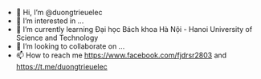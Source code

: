 - 👋 Hi, I’m @duongtrieuelec
- 👀 I’m interested in ...
- 🌱 I’m currently learning Đại học Bách khoa Hà Nội - Hanoi University of Science and Technology
- 💞️ I’m looking to collaborate on ...
- 📫 How to reach me https://www.facebook.com/fjdrsr2803 and https://t.me/duongtrieuelec

<!---
duongtrieuelec/duongtrieuelec is a ✨ special ✨ repository because its `README.md` (this file) appears on your GitHub profile.
You can click the Preview link to take a look at your changes.
--->
